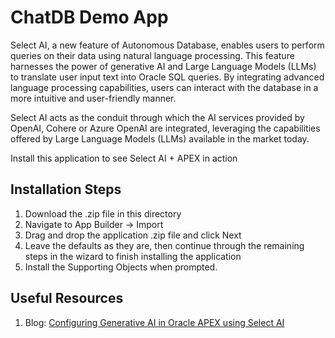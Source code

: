# ChatDB Demo App

Select AI, a new feature of Autonomous Database, enables users to perform queries on their data using natural language processing. This feature harnesses the power of generative AI and Large Language Models (LLMs) to translate user input text into Oracle SQL queries. By integrating advanced language processing capabilities, users can interact with the database in a more intuitive and user-friendly manner.

Select AI acts as the conduit through which the AI services provided by OpenAI, Cohere or Azure OpenAI are integrated, leveraging the capabilities offered by Large Language Models (LLMs) available in the market today. 

Install this application to see Select AI + APEX in action

Installation Steps
------------------------------------
1. Download the .zip file in this directory
2. Navigate to App Builder -> Import
3. Drag and drop the application .zip file and click Next
4. Leave the defaults as they are, then continue through the remaining steps in the wizard to finish installing the application
5. Install the Supporting Objects when prompted.

Useful Resources
------------------------------------

1. Blog: [Configuring Generative AI in Oracle APEX using Select AI](https://blogs.oracle.com/apex/post/configuring-generative-ai-in-oracle-apex-using-select-ai)
